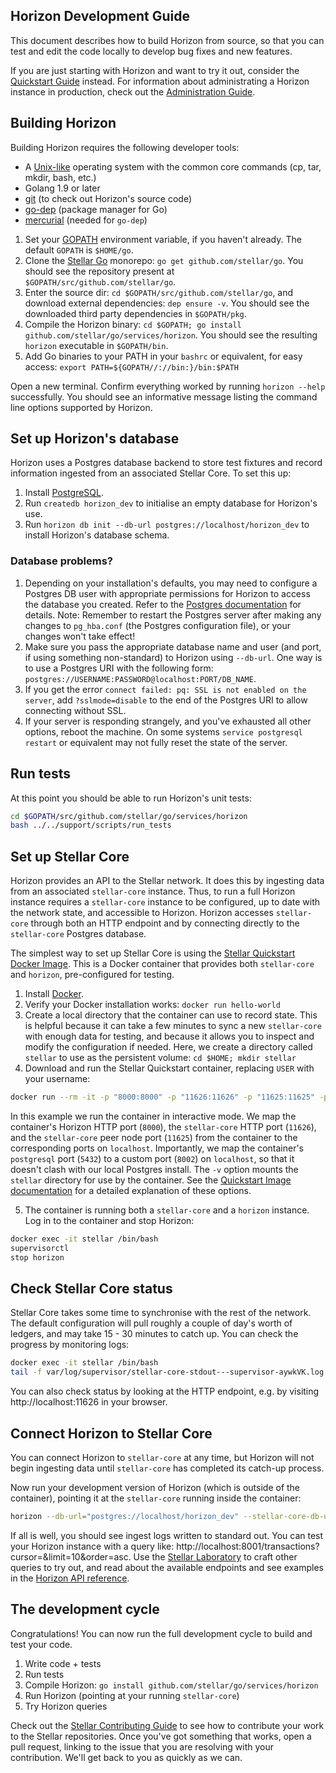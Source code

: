## Horizon Development Guide

This document describes how to build Horizon from source, so that you can test and edit the code locally to develop bug fixes and new features.

If you are just starting with Horizon and want to try it out, consider the [Quickstart Guide](quickstart.md) instead. For information about administrating a Horizon instance in production, check out the [Administration Guide](admin.md).

## Building Horizon
Building Horizon requires the following developer tools:

- A [Unix-like](https://en.wikipedia.org/wiki/Unix-like) operating system with the common core commands (cp, tar, mkdir, bash, etc.)
- Golang 1.9 or later
- [git](https://git-scm.com/) (to check out Horizon's source code)
- [go-dep](https://golang.github.io/dep/) (package manager for Go)
- [mercurial](https://www.mercurial-scm.org/) (needed for `go-dep`)

1. Set your [GOPATH](https://github.com/golang/go/wiki/GOPATH) environment variable, if you haven't already. The default `GOPATH` is `$HOME/go`.
2. Clone the [Stellar Go](https://github.com/stellar/go) monorepo:  `go get github.com/stellar/go`. You should see the repository present at `$GOPATH/src/github.com/stellar/go`.
3. Enter the source dir: `cd $GOPATH/src/github.com/stellar/go`, and download external dependencies: `dep ensure -v`. You should see the downloaded third party dependencies in `$GOPATH/pkg`.
4. Compile the Horizon binary: `cd $GOPATH; go install github.com/stellar/go/services/horizon`. You should see the resulting `horizon` executable in `$GOPATH/bin`.
5. Add Go binaries to your PATH in your `bashrc` or equivalent, for easy access: `export PATH=${GOPATH//://bin:}/bin:$PATH`

Open a new terminal. Confirm everything worked by running `horizon --help` successfully. You should see an informative message listing the command line options supported by Horizon.

## Set up Horizon's database
Horizon uses a Postgres database backend to store test fixtures and record information ingested from an associated Stellar Core. To set this up:
1. Install [PostgreSQL](https://www.postgresql.org/).
2. Run `createdb horizon_dev` to initialise an empty database for Horizon's use.
3. Run `horizon db init --db-url postgres://localhost/horizon_dev` to install Horizon's database schema.

### Database problems?
1. Depending on your installation's defaults, you may need to configure a Postgres DB user with appropriate permissions for Horizon to access the database you created. Refer to the [Postgres documentation](https://www.postgresql.org/docs/current/sql-createuser.html) for details. Note: Remember to restart the Postgres server after making any changes to `pg_hba.conf` (the Postgres configuration file), or your changes won't take effect!
2. Make sure you pass the appropriate database name and user (and port, if using something non-standard) to Horizon using `--db-url`. One way is to use a Postgres URI with the following form: `postgres://USERNAME:PASSWORD@localhost:PORT/DB_NAME`.
3. If you get the error `connect failed: pq: SSL is not enabled on the server`, add `?sslmode=disable` to the end of the Postgres URI to allow connecting without SSL.
4. If your server is responding strangely, and you've exhausted all other options, reboot the machine. On some systems `service postgresql restart` or equivalent may not fully reset the state of the server.

## Run tests
At this point you should be able to run Horizon's unit tests:
```bash
cd $GOPATH/src/github.com/stellar/go/services/horizon
bash ../../support/scripts/run_tests
```

## Set up Stellar Core
Horizon provides an API to the Stellar network. It does this by ingesting data from an associated `stellar-core` instance. Thus, to run a full Horizon instance requires a `stellar-core` instance to be configured, up to date with the network state, and accessible to Horizon. Horizon accesses `stellar-core` through both an HTTP endpoint and by connecting directly to the `stellar-core` Postgres database.

The simplest way to set up Stellar Core is using the [Stellar Quickstart Docker Image](https://github.com/stellar/docker-stellar-core-horizon). This is a Docker container that provides both `stellar-core` and `horizon`, pre-configured for testing.

1. Install [Docker](https://www.docker.com/get-started).
2. Verify your Docker installation works: `docker run hello-world`
3. Create a local directory that the container can use to record state. This is helpful because it can take a few minutes to sync a new `stellar-core` with enough data for testing, and because it allows you to inspect and modify the configuration if needed. Here, we create a directory called `stellar` to use as the persistent volume: `cd $HOME; mkdir stellar`
4. Download and run the Stellar Quickstart container, replacing `USER` with your username:

```bash
docker run --rm -it -p "8000:8000" -p "11626:11626" -p "11625:11625" -p"8002:5432" -v /home/USER/stellar:/opt/stellar --name stellar stellar/quickstart --testnet
```

In this example we run the container in interactive mode. We map the container's Horizon HTTP port (`8000`), the `stellar-core` HTTP port (`11626`), and the `stellar-core` peer node port (`11625`) from the container to the corresponding ports on `localhost`. Importantly, we map the container's `postgresql` port (`5432`) to a custom port (`8002`) on `localhost`, so that it doesn't clash with our local Postgres install.
The `-v` option mounts the `stellar` directory for use by the container. See the [Quickstart Image documentation](https://github.com/stellar/docker-stellar-core-horizon) for a detailed explanation of these options.

5. The container is running both a `stellar-core` and a `horizon` instance. Log in to the container and stop Horizon:
```bash
docker exec -it stellar /bin/bash
supervisorctl
stop horizon
```

## Check Stellar Core status
Stellar Core takes some time to synchronise with the rest of the network. The default configuration will pull roughly a couple of day's worth of ledgers, and may take 15 - 30 minutes to catch up. You can check the progress by monitoring logs:
```bash
docker exec -it stellar /bin/bash
tail -f var/log/supervisor/stellar-core-stdout---supervisor-aywkVK.log
```

You can also check status by looking at the HTTP endpoint, e.g. by visiting http://localhost:11626 in your browser.

## Connect Horizon to Stellar Core
You can connect Horizon to `stellar-core` at any time, but Horizon will not begin ingesting data until `stellar-core` has completed its catch-up process.

Now run your development version of Horizon (which is outside of the container), pointing it at the `stellar-core` running inside the container:

```bash
horizon --db-url="postgres://localhost/horizon_dev" --stellar-core-db-url="postgres://stellar:postgres@localhost:8002/core" --stellar-core-url="http://localhost:11626" --port 8001 --network-passphrase "Test SDF Network ; September 2015" --ingest
```

If all is well, you should see ingest logs written to standard out. You can test your Horizon instance with a query like: http://localhost:8001/transactions?cursor=&limit=10&order=asc. Use the [Stellar Laboratory](https://www.stellar.org/laboratory/) to craft other queries to try out,
and read about the available endpoints and see examples in the [Horizon API reference](https://www.stellar.org/developers/horizon/reference/).

## The development cycle
Congratulations! You can now run the full development cycle to build and test your code.
1. Write code + tests
2. Run tests
3. Compile Horizon: `go install github.com/stellar/go/services/horizon`
4. Run Horizon (pointing at your running `stellar-core`)
5. Try Horizon queries

Check out the [Stellar Contributing Guide](https://github.com/stellar/docs/blob/master/CONTRIBUTING.md) to see how to contribute your work to the Stellar repositories. Once you've got something that works, open a pull request, linking to the issue that you are resolving with your contribution. We'll get back to you as quickly as we can.
